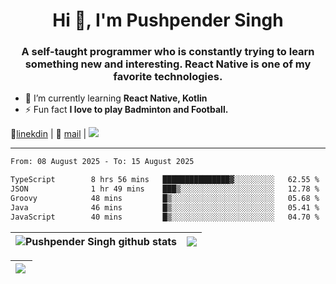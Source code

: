 <h1 align="center">Hi 👋, I'm Pushpender Singh</h1>
<h3 align="center">A self-taught programmer who is constantly trying to learn something new and interesting. React Native is one of my favorite technologies.</h3>

- 🌱 I’m currently learning **React Native, Kotlin**
- ⚡ Fun fact **I love to play Badminton and Football.**

👔[linekdin](https://www.linkedin.com/in/pushpender-singh-240061202/) | 📧 [mail](mailto:pushpendersingh694@gmail.com) | 
<a href="https://github.com/pushpender-singh-ap/pushpender-singh-ap">
    <img src="https://komarev.com/ghpvc/?username=pushpender-singh-ap&style=for-the-badge">
</a>


---

<!--START_SECTION:waka-->

```txt
From: 08 August 2025 - To: 15 August 2025

TypeScript        8 hrs 56 mins   ███████████████▓░░░░░░░░░   62.55 %
JSON              1 hr 49 mins    ███▒░░░░░░░░░░░░░░░░░░░░░   12.78 %
Groovy            48 mins         █▒░░░░░░░░░░░░░░░░░░░░░░░   05.68 %
Java              46 mins         █▒░░░░░░░░░░░░░░░░░░░░░░░   05.41 %
JavaScript        40 mins         █▒░░░░░░░░░░░░░░░░░░░░░░░   04.70 %
```

<!--END_SECTION:waka-->


| <a><img align="center" src="https://github-readme-stats-iota-ecru-15.vercel.app/api?username=pushpender-singh-ap&show_icons=true&include_all_commits=true&theme=buefy&hide_border=true" alt="Pushpender Singh github stats" /></a> | <a><img align="center" src="https://github-readme-stats-iota-ecru-15.vercel.app/api/top-langs/?username=pushpender-singh-ap&layout=compact&theme=buefy&hide_border=true" /></a> |
| ------------- | ------------- |

| <a> <img align="left" src="https://github-readme-streak-stats.herokuapp.com/?user=pushpender-singh-ap" /></br> </a> |
| ------------- |
